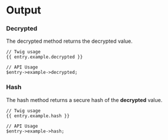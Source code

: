# Output

### Decrypted

The decrypted method returns the decrypted value.

```
// Twig usage
{{ entry.example.decrypted }}

// API Usage
$entry->example->decrypted;
```

### Hash

The hash method returns a secure hash of the **decrypted** value.

```
// Twig usage
{{ entry.example.hash }}

// API Usage
$entry->example->hash;
```